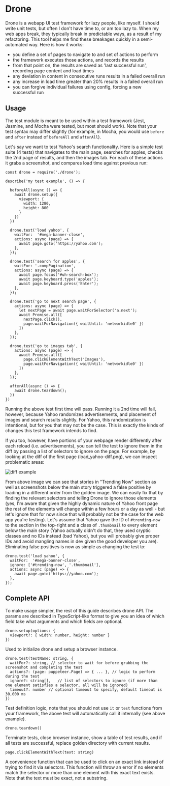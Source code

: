 Drone
=====
Drone is a webapp UI test framework for lazy people, like myself. I should write unit tests, but often I don't have
time to, or am too lazy to. When my web apps break, they typically break in predictable ways, as a result of my refactoring.
This tool helps me find these breakages quickly in a semi-automated way. Here is how it works:

- you define a set of pages to navigate to and set of actions to perform
- the framework executes those actions, and records the results
- from that point on, the results are saved as 'last successful run', recording page content and load times
- any deviation in content in consecutive runs results in a failed overall run
- any increase in load time greater than 20% results in a failed overall run
- you can forgive individual failures using config, forcing a new successful run

Usage
-----
The test module is meant to be used within a test framework (Jest, Jasmine, and Mocha were tested, but most should work). Note
that your test syntax may differ slightly (for example, in Mocha, you would use `before` and `after` instead of `beforeAll` and `afterAll`).

Let's say we want to test Yahoo's search functionality. Here is a simple test suite (4 tests) that navigates to the main page,
searches for apples, checks the 2nd page of results, and then the images tab. For each of these actions it grabs a screenshot,
and compares load time against previous run:

    const drone = require('./drone');

    describe('my test example', () => {

      beforeAll(async () => {
        await drone.setup({
          viewport: {
            width: 1280,
            height: 800
          }
        })
      })

      drone.test('load yahoo', {
        waitFor:  '#mega-banner-close',
        actions: async (page) => {
          await page.goto('https://yahoo.com');
        },
      });

      drone.test('search for apples', {
        waitFor: '.compPagination',
        actions: async (page) => {
          await page.focus('#uh-search-box');
          await page.keyboard.type('apples');
          await page.keyboard.press('Enter');
        },
      });

      drone.test('go to next search page', {
        actions: async (page) => {
          let nextPage = await page.waitForSelector('a.next');
          await Promise.all([
            nextPage.click(),
            page.waitForNavigation({ waitUntil: 'networkidle0' })
          ])
        },
      });

      drone.test('go to images tab', {
        actions: async (page) => {
          await Promise.all([
            page.clickElementWithText('Images'),
            page.waitForNavigation({ waitUntil: 'networkidle0' })
          ])
        },
      });

      afterAll(async () => {
        await drone.teardown();
      })
    })

Running the above test first time will pass. Running it a 2nd time will fail, however, because Yahoo randomizes advertisements, and
placement of images and search results slightly. For Yahoo, this randomization is intentional, but for you that may not be the case.
This is exactly the kinds of changes this test framework intends to find.

If you too, however, have portions of your webpage render differently after each reload (i.e. advertisements), you can tell the test 
to ignore them in the diff by passing a list of selectors to ignore on the page. For example, by looking at the diff of the first 
page (load_yahoo-diff.png), we can inspect problematic areas:

![diff example](screenshot_example.jpg?raw=true "Diff Example")

From above image we can see that stories in "Trending Now" section as well as screenshots below the main story triggered a false
positive by loading in a different order from the golden image. We can easily fix that by finding the relevant selectors and telling
Drone to ignore those elements (yes, I'm aware that given the highly dynamic nature of Yahoo front page the rest of the elements 
will change within a few hours or a day as well - but let's ignore that for now since that will probably not be the case for the 
web app you're testing). Let's assume that Yahoo gave the ID of `#trending-now` to the section in the top-right and a class of 
`.thumbnail` to every element below the main story (Yahoo actually didn't do that, they used cryptic classes and no IDs instead
(bad Yahoo), but you will probably give proper IDs and avoid mangling names in dev given the good developer you are). Eliminating 
false positives is now as simple as changing the test to:

    drone.test('load yahoo', {
      waitFor:  '#mega-banner-close',
      ignore: ['#trending-now', '.thumbnail'],
      actions: async (page) => {
        await page.goto('https://yahoo.com');
      },
    });

Complete API
------------
To make usage simpler, the rest of this guide describes drone API. The params are described in TypeScript-like format to give 
you an idea of which field take what arguments and which fields are optional.

    drone.setup(options: {
      viewport?: { width: number, height: number }
    })

Used to initialize drone and setup a browser instance.  

    drone.test(testName: string, {
      waitFor?: string, // selector to wait for before grabbing the screenshot and completing the test
      actions?: (page: puppeteer.Page) => { ... }, // logic to perform during the test
      ignore?: string[],   // list of selectors to ignore (if more than one element satisfies a selector, all will be ignored)
      timeout?: number // optional timeout to specify, default timeout is 30,000 ms
    })

Test definition logic, note that you should not use `it` or `test` functions from your framework, the above test will automatically
call it internally (see above example).

    drone.teardown()

Terminate tests, close browser instance, show a table of test results, and if all tests are successful, replace golden directory with
current results.

    page.clickElementWithText(text: string)

A convenience function that can be used to click on an exact link instead of trying to find it via selectors. This function will throw
an error if no elements match the selector or more than one element with this exact text exists. Note that the text must be exact, not 
a substring.
